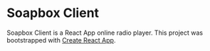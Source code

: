 # Soapbox Client
Soapbox Client is a React App online radio player.
This project was bootstrapped with [Create React App](https://github.com/facebook/create-react-app).

